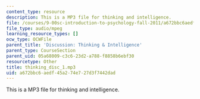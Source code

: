 ```yaml
---
content_type: resource
description: This is a MP3 file for thinking and intelligence.
file: /courses/9-00sc-introduction-to-psychology-fall-2011/a672bbc6aedf45a274e727d3f7442dad_thinking_disc_1.mp3
file_type: audio/mpeg
learning_resource_types: []
ocw_type: OCWFile
parent_title: 'Discussion: Thinking & Intelligence'
parent_type: CourseSection
parent_uid: 05a68009-c3c6-23d2-a788-f8858b6ebf30
resourcetype: Other
title: thinking_disc_1.mp3
uid: a672bbc6-aedf-45a2-74e7-27d3f7442dad
---
```

This is a MP3 file for thinking and intelligence.